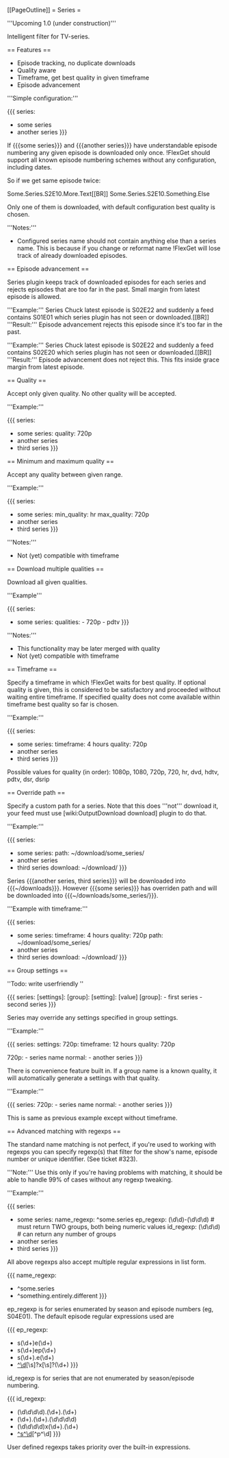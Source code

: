 [[PageOutline]]
= Series =

'''Upcoming 1.0 (under construction)'''

Intelligent filter for TV-series.

== Features ==

 * Episode tracking, no duplicate downloads
 * Quality aware
 * Timeframe, get best quality in given timeframe
 * Episode advancement

'''Simple configuration:'''

{{{
series:
  - some series
  - another series
}}}

If {{{some series}}} and {{{another series}}} have understandable episode
numbering any given episode is downloaded only once. !FlexGet should support all known episode numbering schemes without any configuration, including dates.

So if we get same episode twice:

Some.Series.S2E10.More.Text[[BR]]
Some.Series.S2E10.Something.Else

Only one of them is downloaded, with default configuration best quality is chosen.

'''Notes:'''

 * Configured series name should not contain anything else than a series name. This is because if you change or reformat name !FlexGet will lose track of already downloaded episodes.

== Episode advancement ==

Series plugin keeps track of downloaded episodes for each series and rejects episodes that are too far in the past. Small margin from latest episode is allowed.

'''Example:'''
Series Chuck latest episode is S02E22 and suddenly a feed contains S01E01 which series plugin has not seen or downloaded.[[BR]]
'''Result:'''
Episode advancement rejects this episode since it's too far in the past.

'''Example:'''
Series Chuck latest episode is S02E22 and suddenly a feed contains S02E20 which series plugin has not seen or downloaded.[[BR]]
'''Result:'''
Episode advancement does not reject this. This fits inside grace margin from latest episode.

== Quality ==

Accept only given quality. No other quality will be accepted.

'''Example:'''

{{{
series:
  - some series:
      quality: 720p
  - another series
  - third series
}}}

== Minimum and maximum quality ==

Accept any quality between given range.

'''Example:'''

{{{
series:
  - some series:
      min_quality: hr
      max_quality: 720p
  - another series
  - third series
}}}


'''Notes:''' 

 * Not (yet) compatible with timeframe


== Download multiple qualities ==

Download all given qualities.

'''Example'''

{{{
series:
  - some series:
      qualities: 
        - 720p
        - pdtv
}}}

'''Notes:''' 

 * This functionality may be later merged with quality
 * Not (yet) compatible with timeframe

== Timeframe ==

Specify a timeframe in which !FlexGet waits for best quality. If optional quality is given, this is considered to be satisfactory and proceeded without waiting entire timeframe. If specified quality does not come available within timeframe best quality so far is chosen.

'''Example:'''

{{{
series:
  - some series:
      timeframe: 4 hours
      quality: 720p
  - another series
  - third series
}}}

Possible values for quality (in order): 1080p, 1080, 720p, 720, hr, dvd, hdtv, pdtv, dsr, dsrip

== Override path ==

Specify a custom path for a series. Note that this does '''not''' download it, your feed must use [wiki:OutputDownload download] plugin to do that.

'''Example:'''

{{{
series:
  - some series:
      path: ~/download/some_series/
  - another series
  - third series
download: ~/download/
}}}

Series {{{another series, third series}}} will be downloaded into {{{~/downloads}}}. However {{{some series}}} has overriden path and will be downloaded into {{{~/downloads/some_series/}}}.

'''Example with timeframe:'''

{{{
series:
  - some series:
      timeframe: 4 hours
      quality: 720p
      path: ~/download/some_series/
  - another series
  - third series
download: ~/download/
}}}

== Group settings ==

''Todo: write userfriendly ''

{{{
series:
  [settings]:
    [group]:
      [setting]: [value]
  [group]:
    - first series
    - second series
}}}

Series may override any settings specified in group settings.

'''Example:'''

{{{
series:
  settings:
    720p:
      timeframe: 12 hours
      quality: 720p

  720p:
    - series name
  normal:
    - another series
}}}

There is convenience feature built in. If a group name is a known quality, it will automatically generate a settings with that quality.

'''Example:'''

{{{
series:
  720p:
    - series name
  normal:
    - another series
}}}

This is same as previous example except without timeframe.

== Advanced matching with regexps ==

The standard name matching is not perfect, if you're used to working with regexps you can
specify regexp(s) that filter for the show's name, episode number or unique identifier. (See ticket #323).

'''Note:''' Use this only if you're having problems with matching, it should be able to handle 99% of cases without any regexp tweaking.

'''Example:'''

{{{
series:
  - some series:
      name_regexp: ^some.series
      ep_regexp: (\d\d)-(\d\d\d)  # must return TWO groups, both being numeric values
      id_regexp: (\d\d\d)         # can return any number of groups
  - another series
  - third series
}}}

All above regexps also accept multiple regular expressions in list form.

{{{
name_regexp:
  - ^some.series
  - ^something.entirely.different
}}}

ep_regexp is for series enumerated by season and episode numbers (eg, S04E01).  The default episode regular expressions used are

{{{
ep_regexp:
  - s(\d+)e(\d+)
  - s(\d+)ep(\d+)
  - s(\d+).e(\d+)
  - [^\d]([\d]{1,2})[\s]?x[\s]?(\d+)
}}}

id_regexp is for series that are not enumerated by season/episode numbering.

{{{
id_regexp:
 - (\d\d\d\d).(\d+).(\d+)
 - (\d+).(\d+).(\d\d\d\d)
 - (\d\d\d\d)x(\d+)\.(\d+)
 - [^s^\d](\d{1,3})[^p^\d]
}}}

User defined regexps takes priority over the built-in expressions.